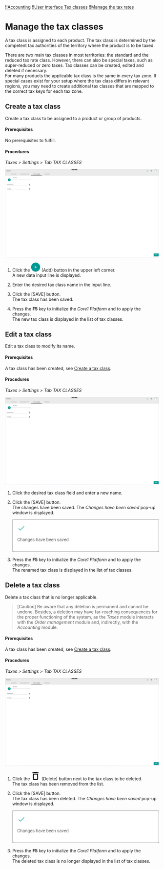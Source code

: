 [!!Accounting](../../RetailSuiteAccounting/Overview/01_General.md)
[!!User interface Tax classes](../UserInterface/01c_TaxClasses.md)
[!!Manage the tax rates](./01_ManageTaxRates.md)

# Manage the tax classes

A tax class is assigned to each product. The tax class is determined by the competent tax authorities of the territory where the product is to be taxed.

There are two main tax classes in most territories: the standard and the reduced tax rate class. However, there can also be special taxes, such as super-reduced or zero taxes. Tax classes can be created, edited and deleted if necessary.   
For many products the applicable tax class is the same in every tax zone. If special cases exist for your setup where the tax class differs in relevant regions, you may need to create additional tax classes that are mapped to the correct tax keys for each tax zone.


## Create a tax class

Create a tax class to be assigned to a product or group of products.

#### Prerequisites  

No prerequisites to fulfill.

#### Procedures

*Taxes > Settings > Tab TAX CLASSES*

![Tax classes](../../Assets/Screenshots/Taxes/Settings/TaxClasses/TaxClasses.png "[Tax classes]")

1. Click the ![Add](../../Assets/Icons/Plus01.png "[Add]") (Add) button in the upper left corner.   
    A new data input line is displayed.  

2. Enter the desired tax class name in the input line.  

3. Click the [SAVE] button.  
    The tax class has been saved.

4. Press the **F5** key to initialize the *Core1 Platform* and to apply the changes.   
    The new tax class is displayed in the list of tax classes.

[comment]: <> (By creating a tax class, SAVE does NOT show the confirmation message/any reaction from system. Probably misleading for user. Stand 19.09.22)


## Edit a tax class

Edit a tax class to modify its name.

#### Prerequisites

A tax class has been created, see [Create a tax class](#create-a-tax-class).

#### Procedures

*Taxes > Settings > Tab TAX CLASSES*

![Tax classes](../../Assets/Screenshots/Taxes/Settings/TaxClasses/TaxClasses.png "[Tax classes]")

1. Click the desired tax class field and enter a new name.  

2. Click the [SAVE] button.  
    The changes have been saved. The *Changes have been saved* pop-up window is displayed.

    ![Changes saved](../../Assets/Screenshots/Taxes/Settings/TaxClasses/ChangesSaved.png "[Changes saved]")

3. Press the **F5** key to initialize the *Core1 Platform* and to apply the changes.  
    The renamed tax class is displayed in the list of tax classes.


## Delete a tax class

Delete a tax class that is no longer applicable.  

> [Caution] Be aware that any deletion is permanent and cannot be undone. Besides, a deletion may have far-reaching consequences for the proper functioning of the system, as the *Taxes* module interacts with the *Order management* module and, indirectly, with the *Accounting* module.

#### Prerequisites

A tax class has been created, see [Create a tax class](#create-a-tax-class).

#### Procedures

*Taxes > Settings > Tab TAX CLASSES*

![Tax classes](../../Assets/Screenshots/Taxes/Settings/TaxClasses/TaxClasses.png "[Tax classes]")

1. Click the ![Delete](../../Assets/Icons/Trash08.png "[Delete]") (Delete) button next to the tax class to be deleted.  
    The tax class has been removed from the list.

2. Click the [SAVE] button.  
    The tax class has been deleted. The *Changes have been saved* pop-up window is displayed.

    ![Changes saved](../../Assets/Screenshots/Taxes/Settings/TaxClasses/ChangesSaved.png "[Changes saved]")

3. Press the **F5** key to initialize the *Core1 Platform* and to apply the changes.  
    The deleted tax class is no longer displayed in the list of tax classes.  
